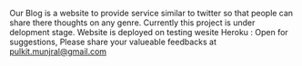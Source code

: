 Our Blog is a website to provide service similar to twitter so that people can share there thoughts on any genre.
Currently this project is under delopment stage.
Website is deployed on testing wesite Heroku :
Open for suggestions, Please share your valueable feedbacks at pulkit.munjral@gmail.com
